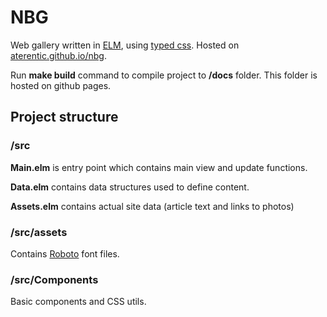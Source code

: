 # NBG

Web gallery written in [ELM](https://elm-lang.org/), using [typed css](https://package.elm-lang.org/packages/rtfeldman/elm-css/latest). Hosted on [aterentic.github.io/nbg](https://aterentic.github.io/nbg).

Run **make build** command to compile project to **/docs** folder. This folder is hosted on github pages.

## Project structure

### /src

**Main.elm** is entry point which contains main view and update functions.

**Data.elm** contains data structures used to define content.

**Assets.elm** contains actual site data (article text and links to photos)

### /src/assets

Contains [Roboto](https://fonts.google.com/specimen/Roboto) font files. 

### /src/Components

Basic components and CSS utils.
